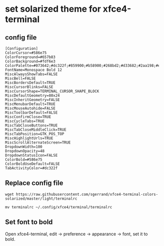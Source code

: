 # set solarized theme for xfce4-terminal


## config file

```
[Configuration]
ColorCursor=#586e75
ColorForeground=#657b83
ColorBackground=#fdf6e3
ColorPalette=#073642;#dc322f;#859900;#b58900;#268bd2;#d33682;#2aa198;#eee8d5;#002b36;#cb4b16;#586e75;#657b83;#839496;#6c71c4;#93a1a1;#fdf6e3
FontName=Monospace Bold 12
MiscAlwaysShowTabs=FALSE
MiscBell=FALSE
MiscBordersDefault=TRUE
MiscCursorBlinks=FALSE
MiscCursorShape=TERMINAL_CURSOR_SHAPE_BLOCK
MiscDefaultGeometry=80x24
MiscInheritGeometry=FALSE
MiscMenubarDefault=TRUE
MiscMouseAutohide=FALSE
MiscToolbarDefault=FALSE
MiscConfirmClose=TRUE
MiscCycleTabs=TRUE
MiscTabCloseButtons=TRUE
MiscTabCloseMiddleClick=TRUE
MiscTabPosition=GTK_POS_TOP
MiscHighlightUrls=TRUE
MiscScrollAlternateScreen=TRUE
DropdownWidth=100
DropdownOpacity=48
DropdownStatusIcon=FALSE
ColorBold=#586e75
ColorBoldUseDefault=FALSE
TabActivityColor=#dc322f
```


## Replace config file

```
wget https://raw.githubusercontent.com/sgerrand/xfce4-terminal-colors-solarized/master/light/terminalrc

mv terminalrc ~/.config/xfce4/terminal/terminalrc
```

## Set font to bold

Open xfce4-terminal, edit -> preference -> appearance -> font, set it to bold.